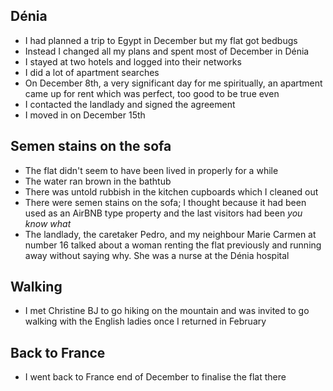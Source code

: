 ## Dénia

- I had planned a trip to Egypt in December but my flat got bedbugs
- Instead I changed all my plans and spent most of December in Dénia
- I stayed at two hotels and logged into their networks
- I did a lot of apartment searches
- On December 8th, a very significant day for me spiritually, an apartment came up for rent which was perfect, too good to be true even
- I contacted the landlady and signed the agreement
- I moved in on December 15th

## Semen stains on the sofa

- The flat didn't seem to have been lived in properly for a while
- The water ran brown in the bathtub
- There was untold rubbish in the kitchen cupboards which I cleaned out
- There were semen stains on the sofa; I thought because it had been used as an AirBNB type property and the last visitors had been *you know what*
- The landlady, the caretaker Pedro, and my neighbour Marie Carmen at number 16 talked about a woman renting the flat previously and running away without saying why. She was a nurse at the Dénia hospital

## Walking

- I met Christine BJ to go hiking on the mountain and was invited to go walking with the English ladies once I returned in February

## Back to France

- I went back to France end of December to finalise the flat there
